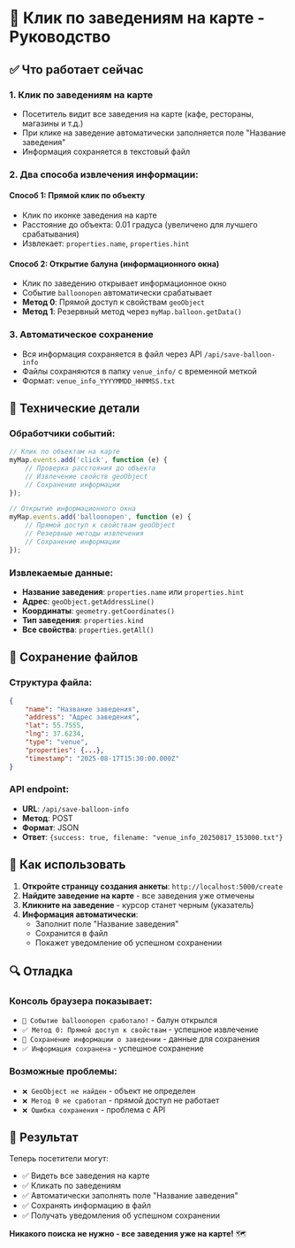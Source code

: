 # 🎯 Клик по заведениям на карте - Руководство

## ✅ Что работает сейчас

### 1. **Клик по заведениям на карте**
- Посетитель видит все заведения на карте (кафе, рестораны, магазины и т.д.)
- При клике на заведение автоматически заполняется поле "Название заведения"
- Информация сохраняется в текстовый файл

### 2. **Два способа извлечения информации:**

#### **Способ 1: Прямой клик по объекту**
- Клик по иконке заведения на карте
- Расстояние до объекта: 0.01 градуса (увеличено для лучшего срабатывания)
- Извлекает: `properties.name`, `properties.hint`

#### **Способ 2: Открытие балуна (информационного окна)**
- Клик по заведению открывает информационное окно
- Событие `balloonopen` автоматически срабатывает
- **Метод 0**: Прямой доступ к свойствам `geoObject`
- **Метод 1**: Резервный метод через `myMap.balloon.getData()`

### 3. **Автоматическое сохранение**
- Вся информация сохраняется в файл через API `/api/save-balloon-info`
- Файлы сохраняются в папку `venue_info/` с временной меткой
- Формат: `venue_info_YYYYMMDD_HHMMSS.txt`

## 🔧 Технические детали

### Обработчики событий:
```javascript
// Клик по объектам на карте
myMap.events.add('click', function (e) {
    // Проверка расстояния до объекта
    // Извлечение свойств geoObject
    // Сохранение информации
});

// Открытие информационного окна
myMap.events.add('balloonopen', function (e) {
    // Прямой доступ к свойствам geoObject
    // Резервные методы извлечения
    // Сохранение информации
});
```

### Извлекаемые данные:
- **Название заведения**: `properties.name` или `properties.hint`
- **Адрес**: `geoObject.getAddressLine()`
- **Координаты**: `geometry.getCoordinates()`
- **Тип заведения**: `properties.kind`
- **Все свойства**: `properties.getAll()`

## 📁 Сохранение файлов

### Структура файла:
```json
{
    "name": "Название заведения",
    "address": "Адрес заведения",
    "lat": 55.7555,
    "lng": 37.6234,
    "type": "venue",
    "properties": {...},
    "timestamp": "2025-08-17T15:30:00.000Z"
}
```

### API endpoint:
- **URL**: `/api/save-balloon-info`
- **Метод**: POST
- **Формат**: JSON
- **Ответ**: `{success: true, filename: "venue_info_20250817_153000.txt"}`

## 🎯 Как использовать

1. **Откройте страницу создания анкеты**: `http://localhost:5000/create`
2. **Найдите заведение на карте** - все заведения уже отмечены
3. **Кликните на заведение** - курсор станет черным (указатель)
4. **Информация автоматически**:
   - Заполнит поле "Название заведения"
   - Сохранится в файл
   - Покажет уведомление об успешном сохранении

## 🔍 Отладка

### Консоль браузера показывает:
- `🎈 Событие balloonopen сработало!` - балун открылся
- `✅ Метод 0: Прямой доступ к свойствам` - успешное извлечение
- `💾 Сохранение информации о заведении` - данные для сохранения
- `✅ Информация сохранена` - успешное сохранение

### Возможные проблемы:
- `❌ GeoObject не найден` - объект не определен
- `❌ Метод 0 не сработал` - прямой доступ не работает
- `❌ Ошибка сохранения` - проблема с API

## 🚀 Результат

Теперь посетители могут:
- ✅ Видеть все заведения на карте
- ✅ Кликать по заведениям
- ✅ Автоматически заполнять поле "Название заведения"
- ✅ Сохранять информацию в файл
- ✅ Получать уведомления об успешном сохранении

**Никакого поиска не нужно - все заведения уже на карте!** 🗺️ 